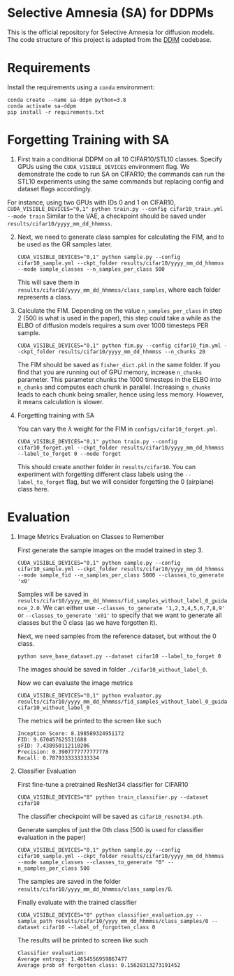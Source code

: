 # Selective Amnesia (SA) for DDPMs
This is the official repository for Selective Amnesia for diffusion models. The code structure of this project is adapted from the [DDIM](https://github.com/ermongroup/ddim) codebase.

# Requirements
Install the requirements using a `conda` environment:
```
conda create --name sa-ddpm python=3.8
conda activate sa-ddpm
pip install -r requirements.txt
```

# Forgetting Training with SA

1. First train a conditional DDPM on all 10 CIFAR10/STL10 classes. Specify GPUs using the `CUDA_VISIBLE_DEVICES` environment flag. We demonstrate the code to run SA on CIFAR10; the commands can run the STL10 experiments using the same commands but replacing config  and dataset flags accordingly.

For instance, using two GPUs with IDs 0 and 1 on CIFAR10,
    ```
    CUDA_VISIBLE_DEVICES="0,1" python train.py --config cifar10_train.yml --mode train
    ```
    Similar to the VAE, a checkpoint should be saved under `results/cifar10/yyyy_mm_dd_hhmmss`. 

2. Next, we need to generate class samples for calculating the FIM, and to be used as the GR samples later.

    ```
    CUDA_VISIBLE_DEVICES="0,1" python sample.py --config cifar10_sample.yml --ckpt_folder results/cifar10/yyyy_mm_dd_hhmmss --mode sample_classes --n_samples_per_class 500
    ```
    This will save them in `results/cifar10/yyyy_mm_dd_hhmmss/class_samples`, where each folder represents a class.

2. Calculate the FIM. Depending on the value `n_samples_per_class` in step 2 (500 is what is used in the paper), this step could take a while
as the ELBO of diffusion models requires a sum over 1000 timesteps PER sample.

    ```
    CUDA_VISIBLE_DEVICES="0,1" python fim.py --config cifar10_fim.yml --ckpt_folder results/cifar10/yyyy_mm_dd_hhmmss --n_chunks 20
    ```
    The FIM should be saved as `fisher_dict.pkl` in the same folder. If you find that you are running out of GPU memory, increase `n_chunks` parameter. This parameter chunks the 1000 timesteps in the ELBO into `n_chunks` and computes each chunk in parallel. Increasing `n_chunks` leads to each chunk being smaller, hence using less memory. However, it means calculation is slower.

3. Forgetting training with SA

    You can vary the $\lambda$ weight for the FIM in `configs/cifar10_forget.yml`.
    ```
    CUDA_VISIBLE_DEVICES="0,1" python train.py --config cifar10_forget.yml --ckpt_folder results/cifar10/yyyy_mm_dd_hhmmss --label_to_forget 0 --mode forget
    ```
    This should create another folder in `results/cifar10`. You can experiment with forgetting different class labels using the `--label_to_forget` flag, but we will consider forgetting the 0 (airplane) class here.

# Evaluation
1. Image Metrics Evaluation on Classes to Remember

    First generate the sample images on the model trained in step 3.
    ```
    CUDA_VISIBLE_DEVICES="0,1" python sample.py --config cifar10_sample.yml --ckpt_folder results/cifar10/yyyy_mm_dd_hhmmss --mode sample_fid --n_samples_per_class 5000 --classes_to_generate 'x0'
    ```
    Samples will be saved in `results/cifar10/yyyy_mm_dd_hhmmss/fid_samples_without_label_0_guidance_2.0`. We can either use `--classes_to_generate '1,2,3,4,5,6,7,8,9'` or `--classes_to_generate 'x01'` to specify that we want to generate all classes but the 0 class (as we have forgotten it).

    Next, we need samples from the reference dataset, but without the 0 class.
    ```
    python save_base_dataset.py --dataset cifar10 --label_to_forget 0
    ```
    The images should be saved in folder `./cifar10_without_label_0`.

    Now we can evaluate the image metrics
    ```
    CUDA_VISIBLE_DEVICES="0,1" python evaluator.py results/cifar10/yyyy_mm_dd_hhmmss/fid_samples_without_label_0_guidance_2.0 cifar10_without_label_0
    ```
    The metrics will be printed to the screen like such
    ```
    Inception Score: 8.198589324951172
    FID: 9.670457625511688
    sFID: 7.438950112110206
    Precision: 0.3907777777777778
    Recall: 0.7879333333333334
    ```

2. Classifier Evaluation

    First fine-tune a pretrained ResNet34 classifier for CIFAR10
    ```
    CUDA_VISIBLE_DEVICES="0" python train_classifier.py --dataset cifar10 
    ```
    The classifier checkpoint will be saved as `cifar10_resnet34.pth`.

    Generate samples of just the 0th class (500 is used for classifier evaluation in the paper)
    ```
    CUDA_VISIBLE_DEVICES="0,1" python sample.py --config cifar10_sample.yml --ckpt_folder results/cifar10/yyyy_mm_dd_hhmmss --mode sample_classes --classes_to_generate "0" --n_samples_per_class 500
    ```
    The samples are saved in the folder `results/cifar10/yyyy_mm_dd_hhmmss/class_samples/0`.

    Finally evaluate with the trained classifier
    ```
    CUDA_VISIBLE_DEVICES="0" python classifier_evaluation.py --sample_path results/cifar10/yyyy_mm_dd_hhmmss/class_samples/0 --dataset cifar10 --label_of_forgotten_class 0
    ```
    The results will be printed to screen like such
    ```
    Classifier evaluation:
    Average entropy: 1.4654556959867477
    Average prob of forgotten class: 0.15628313273191452
    ```



  